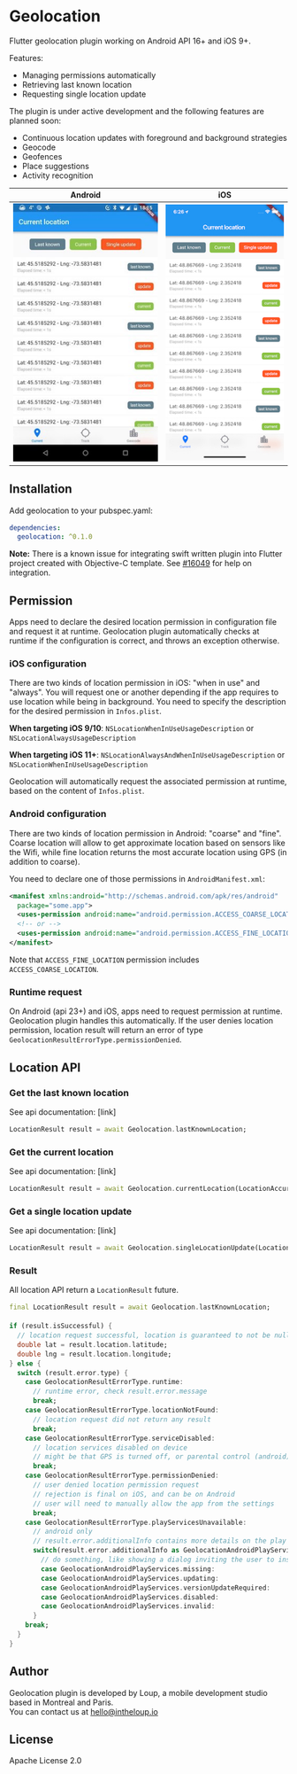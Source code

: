 # Geolocation

Flutter geolocation plugin working on Android API 16+ and iOS 9+.  

Features:

* Managing permissions automatically
* Retrieving last known location
* Requesting single location update

The plugin is under active development and the following features are planned soon:

* Continuous location updates with foreground and background strategies
* Geocode
* Geofences
* Place suggestions
* Activity recognition


Android | iOS
:---: | :---:
![](https://github.com/loup-v/geolocation/blob/master/doc/android_screenshot.jpg?raw=true) | ![](https://github.com/loup-v/geolocation/blob/master/doc/ios_screenshot.jpg?raw=true)


## Installation

Add geolocation to your pubspec.yaml:

```yaml
dependencies:
  geolocation: ^0.1.0
```

**Note:** There is a known issue for integrating swift written plugin into Flutter project created with Objective-C template.
See [#16049](https://github.com/flutter/flutter/issues/16049) for help on integration. 


## Permission

Apps need to declare the desired location permission in configuration file and request it at runtime.
Geolocation plugin automatically checks at runtime if the configuration is correct, and throws an exception otherwise. 

### iOS configuration

There are two kinds of location permission in iOS: "when in use" and "always".
You will request one or another depending if the app requires to use location while being in background.
You need to specify the description for the desired permission in `Infos.plist`.

**When targeting iOS 9/10**: `NSLocationWhenInUseUsageDescription` or `NSLocationAlwaysUsageDescription`

**When targeting iOS 11+**: `NSLocationAlwaysAndWhenInUseUsageDescription` or `NSLocationWhenInUseUsageDescription`

Geolocation will automatically request the associated permission at runtime, based on the content of `Infos.plist`.

### Android configuration

There are two kinds of location permission in Android: "coarse" and "fine".
Coarse location will allow to get approximate location based on sensors like the Wifi, while fine location returns the most accurate location using GPS (in addition to coarse).

You need to declare one of those permissions in `AndroidManifest.xml`:
```xml
<manifest xmlns:android="http://schemas.android.com/apk/res/android"
  package="some.app">
  <uses-permission android:name="android.permission.ACCESS_COARSE_LOCATION" />
  <!-- or -->
  <uses-permission android:name="android.permission.ACCESS_FINE_LOCATION" />
</manifest>
``` 
  
Note that `ACCESS_FINE_LOCATION` permission includes `ACCESS_COARSE_LOCATION`.

### Runtime request

On Android (api 23+) and iOS, apps need to request permission at runtime.
Geolocation plugin handles this automatically. 
If the user denies location permission, location result will return an error of type `GeolocationResultErrorType.permissionDenied`. 


## Location API

### Get the last known location

See api documentation: [link]

```dart
LocationResult result = await Geolocation.lastKnownLocation;
```


### Get the current location

See api documentation: [link]

```dart
LocationResult result = await Geolocation.currentLocation(LocationAccuracy.best);
```


### Get a single location update

See api documentation: [link]

```dart
LocationResult result = await Geolocation.singleLocationUpdate(LocationAccuracy.best);
```


### Result

All location API return a `LocationResult` future.

```dart
final LocationResult result = await Geolocation.lastKnownLocation;

if (result.isSuccessful) {
  // location request successful, location is guaranteed to not be null 
  double lat = result.location.latitude;
  double lng = result.location.longitude;
} else {
  switch (result.error.type) {
    case GeolocationResultErrorType.runtime:
      // runtime error, check result.error.message
      break;
    case GeolocationResultErrorType.locationNotFound:
      // location request did not return any result
      break;
    case GeolocationResultErrorType.serviceDisabled:
      // location services disabled on device
      // might be that GPS is turned off, or parental control (android) 
      break;
    case GeolocationResultErrorType.permissionDenied:
      // user denied location permission request
      // rejection is final on iOS, and can be on Android
      // user will need to manually allow the app from the settings
      break;
    case GeolocationResultErrorType.playServicesUnavailable:
      // android only
      // result.error.additionalInfo contains more details on the play services error
      switch(result.error.additionalInfo as GeolocationAndroidPlayServices) {
        // do something, like showing a dialog inviting the user to install/update play services
        case GeolocationAndroidPlayServices.missing:
        case GeolocationAndroidPlayServices.updating:
        case GeolocationAndroidPlayServices.versionUpdateRequired:
        case GeolocationAndroidPlayServices.disabled:
        case GeolocationAndroidPlayServices.invalid:
      }
    break;
  }
}
``` 


## Author

Geolocation plugin is developed by Loup, a mobile development studio based in Montreal and Paris.  
You can contact us at <hello@intheloup.io>


## License

Apache License 2.0
